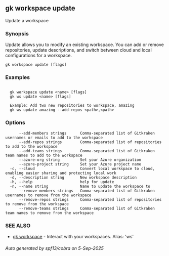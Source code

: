 ## gk workspace update

Update a workspace

### Synopsis


Update allows you to modify an existing workspace. You can add or remove repositories, update descriptions, 
and switch between cloud and local configurations for a workspace.


```
gk workspace update [flags]
```

### Examples

```

  gk workspace update <name> [flags]
  gk ws update <name> [flags]
  
  Example: Add two new repositories to workspace, amazing
  gk ws update amazing --add-repos <path>,<path>

```

### Options

```
      --add-members strings      Comma-separated list of Gitkraken usernames or emails to add to the workspace
      --add-repos strings        Comma-separated list of repositories to add to the workspace
      --add-teams strings        Comma-separated list of Gitkraken team names to add to the workspace
      --azure-org string         Set your Azure organization
      --azure-project string     Set your Azure project name
  -c, --cloud                    Convert local workspace to cloud, enabling easier sharing and protecting local work
  -d, --description string       New workspace description
  -h, --help                     help for update
  -n, --name string              Name to update the workspace to
      --remove-members strings   Comma-separated list of Gitkraken usernames to remove from the workspace
      --remove-repos strings     Comma-separated list of repositories to remove from the workspace
      --remove-teams strings     Comma-separated list of Gitkraken team names to remove from the workspace
```

### SEE ALSO

* [gk workspace](gk_workspace.md)	 - Interact with your workspaces. Alias: 'ws'

###### Auto generated by spf13/cobra on 5-Sep-2025
